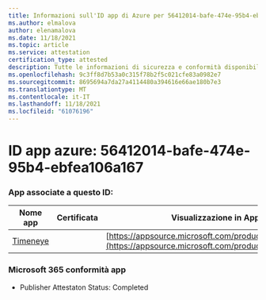 ```yaml
---
title: Informazioni sull'ID app di Azure per 56412014-bafe-474e-95b4-ebfea106a167
ms.author: elmalova
author: elenamalova
ms.date: 11/18/2021
ms.topic: article
ms.service: attestation
certification_type: attested
description: Tutte le informazioni di sicurezza e conformità disponibili per 56412014-bafe-474e-95b4-ebfea106a167.
ms.openlocfilehash: 9c3ff8d7b53a0c315f78b2f5c021cfe83a0982e7
ms.sourcegitcommit: 8695694a7da27a4114480a394616e66ae180b7e3
ms.translationtype: MT
ms.contentlocale: it-IT
ms.lasthandoff: 11/18/2021
ms.locfileid: "61076196"
---
```

# <a name="azure-app-id-56412014-bafe-474e-95b4-ebfea106a167"></a>ID app azure: 56412014-bafe-474e-95b4-ebfea106a167


### <a name="apps-associated-with-this-id"></a>App associate a questo ID:
| **Nome app** | **Certificata** | **Visualizzazione in AppSource** |
|--------------|---------------|-----------------------|
| [Timeneye](https://docs.microsoft.com/microsoft-365-app-certification/forward/WA200001950) |  | [https://appsource.microsoft.com/product/office/WA200001950](https://appsource.microsoft.com/product/office/WA200001950) |

### <a name="microsoft-365-app-compliance-status"></a>Microsoft 365 conformità app
- Publisher Attestaton Status: Completed
